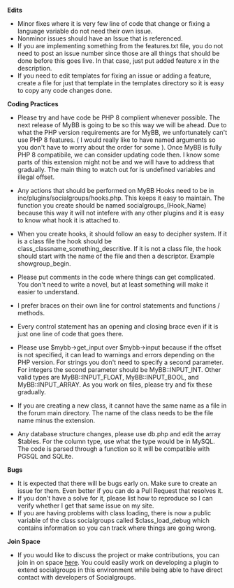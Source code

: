 **Edits**
- Minor fixes where it is very few line of code that change or fixing a language variable do not need their own issue.
- Nonminor issues should have an Issue that is referenced.  
- If you are implementing something from the features.txt file, you do not need to post an issue number since those
are all things that should be done before this goes live. In that case, just put added feature x in the description.
- If you need to edit templates for fixing an issue or adding a feature, create a file for just that template in the templates directory so it is easy to copy any code changes done.

**Coding Practices**
- Please try and have code be PHP 8 complient whenever possible. The next release of MyBB is going to be so this way we will be ahead. Due to what the PHP version requirements are
for MyBB, we unfortunately can't use PHP 8 features.  ( I would really like to have named arguments so you don't have to worry about the order for some ).
Once MyBB is fully PHP 8 compatibile, we can consider updating code then.
I know some parts of this extension might not be and we will have to address that gradually.  The main thing to watch out for is undefined variables and illegal offset.
- Any actions that should be performed on MyBB Hooks need to be in inc/plugins/socialgroups/hooks.php.  This keeps it easy to maintain. The function you create
should be named socialgroups_(Hook_Name) because this way it will not intefere with any other plugins and it is easy to know what hook it is attached to.
- When you create hooks, it should follow an easy to decipher system.  If it is a class file the hook should be class_classname_something_descritive.  If it is not a class file, the hook should start with the name of the file and then a descriptor.  Example showgroup_begin.

- Please put comments in the code where things can get complicated.  You don't need to write a novel, but at least something will make it easier to understand.
- I prefer braces on their own line for control statements and functions / methods.  
- Every control statement has an opening and closing brace even if it is just one line of code that goes there.
- Please use $mybb->get_input over $mybb->input because if the offset is not specified, it can lead to warnings and errors depending on the PHP version. For strings you don't need to specify a second parameter.  For integers the second parameter should be MyBB::INPUT_INT.  Other valid types are MyBB::INPUT_FLOAT, MyBB::INPUT_BOOL, and MyBB::INPUT_ARRAY.  As you work on files, please try and fix these gradually.
- If you are creating a new class, it cannot have the same name as a file in the forum main directory.  The name of the class needs to be the file name minus the extension.
- Any database structure changes, please use db.php and edit the array $tables.  For the column type, use what the type would be in MySQL. The code is parsed through a function so it will be compatible with PGSQL and SQLite.

**Bugs**
- It is expected that there will be bugs early on.  Make sure to create an issue for them. Even better if you can do a Pull Request that resolves it.
- If you don't have a solve for it, please list how to reproduce so I can verify whether I get that same issue on my site.
- If you are having problems with class loading, there is now a public variable of the class socialgroups called $class_load_debug which contains information so you can track where things are going wrong.

**Join Space**
- If you would like to discuss the project or make contributions, you can join in on space [here](teamdimensional.jetbrains.space).  You could easily work on developing a plugin to extend socialgroups in this environment
while being able to have direct contact with developers of Socialgroups.